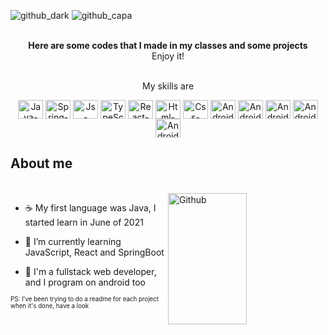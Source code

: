 

<link rel="stylesheet" href="https://cdn.jsdelivr.net/gh/devicons/devicon@v2.15.1/devicon.min.css">


![github_dark](https://user-images.githubusercontent.com/94193637/162602118-9f89d6c2-0caf-47c2-ac71-d4a55d06c75e.png#gh-dark-mode-only)
![github_capa](https://user-images.githubusercontent.com/94193637/162604517-c3ca3943-282e-46bb-a3aa-fec6f0cfe2db.png#gh-light-mode-only)

<br>
<div align="center"> <strong> Here are some codes that I made in my classes and some projects </strong> <br> Enjoy it! </div>
<br>

<div align="center">
<p >My skills are <p> 
<img align="center" alt="Java-Logo" height="30" width="40" src="https://cdn.jsdelivr.net/gh/devicons/devicon/icons/java/java-plain-wordmark.svg" title=Java /> 
<img align="center" alt="Spring-Logo" height="30" width="40" src="https://cdn.jsdelivr.net/gh/devicons/devicon/icons/spring/spring-original-wordmark.svg" title=Spring-Boot />
<img align="center" alt="Js-Logo" height="30" width="40" src="https://cdn.jsdelivr.net/gh/devicons/devicon/icons/javascript/javascript-original.svg" title=JavaScript />
<img align="center" alt="TypeScript-logo" height="30" width="40" src="https://cdn.jsdelivr.net/gh/devicons/devicon/icons/typescript/typescript-plain.svg" title=TypeScript />
<img align="center" alt="React-logo" height="30" width="40" src="https://cdn.jsdelivr.net/gh/devicons/devicon/icons/react/react-original-wordmark.svg" title=React />
<img align="center" alt="Html-logo" height="30" width="40" src="https://cdn.jsdelivr.net/gh/devicons/devicon/icons/html5/html5-plain-wordmark.svg" title=HTML /> 
<img align="center" alt="Css-logo" height="30" width="40" src="https://cdn.jsdelivr.net/gh/devicons/devicon/icons/css3/css3-plain-wordmark.svg" title=CSS />
<img align="center" alt="Android-logo" height="30" width="40" src="https://cdn.jsdelivr.net/gh/devicons/devicon/icons/nestjs/nestjs-plain.svg" title=Android />
<img align="center" alt="Android-logo" height="30" width="40" src="https://cdn.jsdelivr.net/gh/devicons/devicon/icons/mysql/mysql-original.svg" title=Android />
<img align="center" alt="Android-logo" height="30" width="40" src="https://cdn.jsdelivr.net/gh/devicons/devicon/icons/nextjs/nextjs-original.svg" title=Android />          
<img align="center" alt="Android-logo" height="30" width="40" src="https://cdn.jsdelivr.net/gh/devicons/devicon/icons/nodejs/nodejs-original.svg" title=Android />
<img align="center" alt="Android-logo" height="30" width="40" src="https://cdn.jsdelivr.net/gh/devicons/devicon/icons/tailwindcss/tailwindcss-plain.svg" title=Android />
</div>




          
## About me          
<br>



<img width="50%" height="210em" align="right" alt="Github" src="https://github-readme-stats.vercel.app/api/top-langs/?username=Norrels&layout=compact&langs_count=7&theme=swift"/>


- :coffee: My first language was Java, I started learn in June of 2021

- :closed_book:  I’m currently learning JavaScript, React and SpringBoot

- 💬 I'm a fullstack web developer, and I program on android too 


<sup><sub>PS: I've been trying to do a readme for each project when it's done, have a look </sub></sup>
